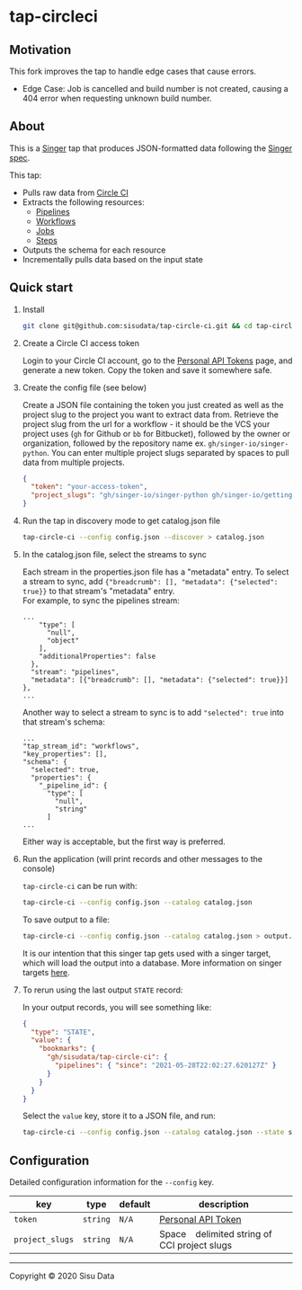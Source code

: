 # tap-circleci

## Motivation
This fork improves the tap to handle edge cases that cause errors.
- Edge Case: Job is cancelled and build number is not created, causing a 404 error when requesting unknown build number.

## About
This is a [Singer](https://singer.io) tap that produces JSON-formatted data
following the [Singer
spec](https://github.com/singer-io/getting-started/blob/master/SPEC.md).

This tap:

- Pulls raw data from [Circle CI](https://circleci.com/)
- Extracts the following resources:
  - [Pipelines](hhttps://circleci.com/docs/api/v2/#operation/listPipelines)
  - [Workflows](https://circleci.com/docs/api/v2/#operation/listWorkflowsByPipelineId)
  - [Jobs](https://circleci.com/docs/api/v2/#operation/listWorkflowJobs)
  - [Steps](https://circleci.com/docs/api/#single-job)
- Outputs the schema for each resource
- Incrementally pulls data based on the input state

## Quick start

1. Install

   ```bash
   git clone git@github.com:sisudata/tap-circle-ci.git && cd tap-circle-ci && pip install -e .
   ```

2. Create a Circle CI access token

   Login to your Circle CI account, go to the
   [Personal API Tokens](https://circleci.com/account/api)
   page, and generate a new token. Copy the token and save it somewhere safe.

3. Create the config file (see below)

   Create a JSON file containing the token you just created as well as the project slug to the project you want to extract data from. Retrieve the project slug
   from the url for a workflow - it should be the VCS your project uses (`gh` for Github or `bb` for Bitbucket), followed by the owner or organization, followed by the repository name
   ex. `gh/singer-io/singer-python`. You can enter multiple project slugs separated by spaces to pull data from multiple projects.

   ```json
   {
     "token": "your-access-token",
     "project_slugs": "gh/singer-io/singer-python gh/singer-io/getting-started"
   }
   ```

4. Run the tap in discovery mode to get catalog.json file

   ```bash
   tap-circle-ci --config config.json --discover > catalog.json
   ```

5. In the catalog.json file, select the streams to sync

   Each stream in the properties.json file has a "metadata" entry. To select a stream to sync, add
   `{"breadcrumb": [], "metadata": {"selected": true}}` to that stream's "metadata" entry.  
   For example, to sync the pipelines stream:

   ```
   ...
       "type": [
         "null",
         "object"
       ],
       "additionalProperties": false
     },
     "stream": "pipelines",
     "metadata": [{"breadcrumb": [], "metadata": {"selected": true}}]
   },
   ...
   ```

   Another way to select a stream to sync is to add `"selected": true` into that stream's schema:

   ```
   ...
   "tap_stream_id": "workflows",
   "key_properties": [],
   "schema": {
     "selected": true,
     "properties": {
       "_pipeline_id": {
         "type": [
           "null",
           "string"
         ]
   ...
   ```

   Either way is acceptable, but the first way is preferred.

6. Run the application (will print records and other messages to the console)

   `tap-circle-ci` can be run with:

   ```bash
   tap-circle-ci --config config.json --catalog catalog.json
   ```

   To save output to a file:

   ```bash
   tap-circle-ci --config config.json --catalog catalog.json > output.txt
   ```

   It is our intention that this singer tap gets used with a singer target, which will load the output into a database.
   More information on singer targets [here](https://github.com/singer-io/getting-started/blob/master/docs/RUNNING_AND_DEVELOPING.md#running-a-singer-tap-with-a-singer-target).

7. To rerun using the last output `STATE` record:

   In your output records, you will see something like:

   ```json
   {
     "type": "STATE",
     "value": {
       "bookmarks": {
         "gh/sisudata/tap-circle-ci": {
           "pipelines": { "since": "2021-05-28T22:02:27.620127Z" }
         }
       }
     }
   }
   ```

   Select the `value` key, store it to a JSON file, and run:

   ```bash
   tap-circle-ci --config config.json --catalog catalog.json --state state.json
   ```

## Configuration

Detailed configuration information for the `--config` key.

| key             | type     | default | description                                            |
| --------------- | -------- | ------- | ------------------------------------------------------ |
| `token`         | `string` | `N/A`   | [Personal API Token](https://circleci.com/account/api) |
| `project_slugs` | `string` | `N/A`   | Space ` ` delimited string of CCI project slugs        |

---

Copyright &copy; 2020 Sisu Data
